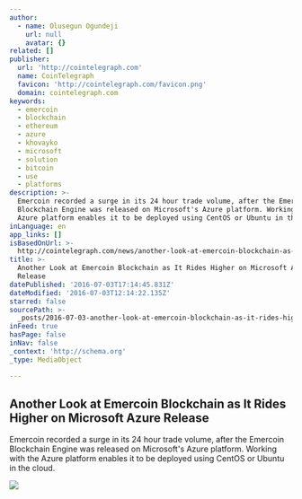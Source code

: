 ```yaml
---
author:
  - name: Olusegun Ogundeji
    url: null
    avatar: {}
related: []
publisher:
  url: 'http://cointelegraph.com'
  name: CoinTelegraph
  favicon: 'http://cointelegraph.com/favicon.png'
  domain: cointelegraph.com
keywords:
  - emercoin
  - blockchain
  - ethereum
  - azure
  - khovayko
  - microsoft
  - solution
  - bitcoin
  - use
  - platforms
description: >-
  Emercoin recorded a surge in its 24 hour trade volume, after the Emercoin
  Blockchain Engine was released on Microsoft's Azure platform. Working with the
  Azure platform enables it to be deployed using CentOS or Ubuntu in the cloud.
inLanguage: en
app_links: []
isBasedOnUrl: >-
  http://cointelegraph.com/news/another-look-at-emercoin-blockchain-as-it-rides-higher-on-microsoft-azure-release
title: >-
  Another Look at Emercoin Blockchain as It Rides Higher on Microsoft Azure
  Release
datePublished: '2016-07-03T17:14:45.831Z'
dateModified: '2016-07-03T12:14:22.135Z'
starred: false
sourcePath: >-
  _posts/2016-07-03-another-look-at-emercoin-blockchain-as-it-rides-higher-on-mi.md
inFeed: true
hasPage: false
inNav: false
_context: 'http://schema.org'
_type: MediaObject

---
```

<article style=""><h1>Another Look at Emercoin Blockchain as It Rides Higher on Microsoft Azure Release</h1><p>Emercoin recorded a surge in its 24 hour trade volume, after the Emercoin Blockchain Engine was released on Microsoft's Azure platform. Working with the Azure platform enables it to be deployed using CentOS or Ubuntu in the cloud.</p><img src="http://cointelegraph.com/images/725_aHR0cDovL2NvaW50ZWxlZ3JhcGguY29tL3N0b3JhZ2UvdXBsb2Fkcy92aWV3L2RlZTZiZjA3MTM1OWM1MjQ4ZTU1MDgwNWIyNjU0YzMxLmpwZw==.jpg" /></article>